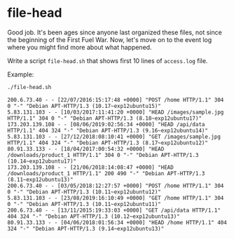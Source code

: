 # file-head

<p data-story-username="amirhan">Good job. It's been ages since anyone last organized these files, not since the beginning of the First Fuel War. Now, let's move on to the event log where you might find more about what happened.</p>


Write a script `file-head.sh` that shows first 10 lines of `access.log` file.

Example:

```sh
./file-head.sh
```

```log
200.6.73.40 - - [22/07/2016:15:17:48 +0000] "POST /home HTTP/1.1" 304 0 "-" "Debian APT-HTTP/1.3 (10.17~exp12ubuntu15)"
5.83.131.103 - - [10/03/2017:11:41:20 +0000] "HEAD /images/sample.jpg HTTP/1.1" 304 0 "-" "Debian APT-HTTP/1.3 (8.18~exp12ubuntu17)"
173.203.139.108 - - [08/06/2019:02:56:34 +0000] "HEAD /api/data HTTP/1.1" 404 324 "-" "Debian APT-HTTP/1.3 (9.16~exp12ubuntu14)"
5.83.131.103 - - [27/12/2018:08:10:41 +0000] "GET /images/sample.jpg HTTP/1.1" 404 324 "-" "Debian APT-HTTP/1.3 (8.17~exp12ubuntu12)"
80.91.33.133 - - [18/04/2017:00:54:32 +0000] "HEAD /downloads/product_1 HTTP/1.1" 304 0 "-" "Debian APT-HTTP/1.3 (10.14~exp12ubuntu17)"
173.203.139.108 - - [21/06/2018:14:08:47 +0000] "HEAD /downloads/product_1 HTTP/1.1" 200 490 "-" "Debian APT-HTTP/1.3 (8.11~exp12ubuntu13)"
200.6.73.40 - - [03/05/2018:12:27:57 +0000] "POST /home HTTP/1.1" 304 0 "-" "Debian APT-HTTP/1.3 (10.11~exp12ubuntu12)"
5.83.131.103 - - [23/08/2019:16:10:49 +0000] "GET /home HTTP/1.1" 304 0 "-" "Debian APT-HTTP/1.3 (10.11~exp12ubuntu11)"
200.6.73.40 - - [13/11/2015:19:33:03 +0000] "GET /api/data HTTP/1.1" 404 324 "-" "Debian APT-HTTP/1.3 (10.12~exp12ubuntu13)"
80.91.33.133 - - [04/06/2018:01:56:34 +0000] "HEAD /home HTTP/1.1" 404 324 "-" "Debian APT-HTTP/1.3 (9.14~exp12ubuntu13)"
```

